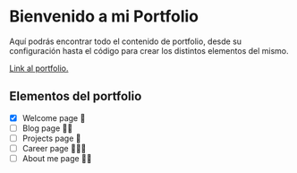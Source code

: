 # Bienvenido a mi Portfolio

Aquí podrás encontrar todo el contenido de portfolio, desde su configuración hasta el código para crear los distintos elementos del mismo.

[Link al portfolio.](https://www.renzodamian.com)

## Elementos del portfolio

- [x] Welcome page 👋
- [ ] Blog page ✍🏼
- [ ] Projects page 🔭
- [ ] Career page 👨🏽‍💻
- [ ] About me page 👨‍🚀
